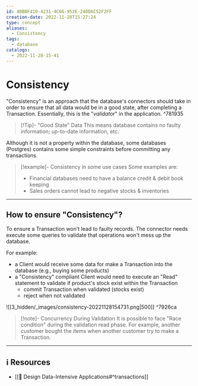 ```yaml
---
id: 8BBBF410-4231-4C66-952E-240DAC52F2FF
creation-date: 2022-11-28T15:27:24
type: concept
aliases:
  - Consistency
tags:
  - database
catalogs:
  - 2022-11-28-15-41
---
```


# Consistency 


"Consistency" is an approach that the database's connectors should take in order to ensure that all data would be in a good state, after completing a Transaction. Essentially, this is the "*validator*" in the application. ^781935

> [!Tip]- "Good State" Data
> This means database contains no faulty information; up-to-date information, etc.

Although it is not a property within the database, some databases (Postgres) contains some simple constraints before committing any transactions. 

> [!example]- Consistency in some use cases
> Some examples are: 
> - Financial databases need to have a balance credit & debit book keeping
> - Sales orders cannot lead to negative stocks & inventories

---
## How to ensure "Consistency"?

To ensure a Transaction won't lead to faulty records. The connector needs execute some queries to validate that operations won't mess up the database. 

For example: 
- a Client would receive some data for make a Transaction into the database (e.g., buying some products)
- a "Consistency" compliant Client would need to execute an "Read" statement to validate if product's stock exist within the Transaction
	- commit Transaction when validated (stocks exist)
	- reject when not validated

![[3_hidden/_images/consistency-20221128154731.png|500]] ^7926ca

> [!note]- Concurrency During Validation
> It is possible to face "Race condition" during the validation read phase. For example, another customer bought the items when another customer try to make a Transaction.


---
## ℹ️ Resources
- [[📕 Design Data-Intensive Applications#^transactions]]